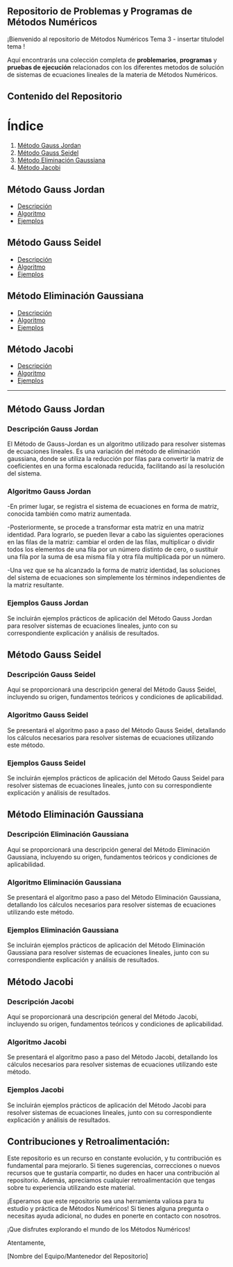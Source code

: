
## Repositorio de Problemas y Programas de Métodos Numéricos

¡Bienvenido al repositorio de Métodos Numéricos Tema 3 - insertar titulodel tema !

Aquí encontrarás una colección completa de **problemarios**, **programas** y **pruebas de ejecución** relacionados con los diferentes metodos de solución de sistemas de ecuaciones lineales de la materia de Métodos Numéricos. 

## Contenido del Repositorio

# Índice

1. [Método Gauss Jordan](#método-gauss-jordan)
2. [Método Gauss Seidel](#método-gauss-seidel)
3. [Método Eliminación Gaussiana](#método-eliminación-gaussiana)
4. [Método Jacobi](#método-jacobi)

## Método Gauss Jordan

- [Descripción](#descripción-gauss-jordan)
- [Algoritmo](#algoritmo-gauss-jordan)
- [Ejemplos](#ejemplos-gauss-jordan)

## Método Gauss Seidel

- [Descripción](#descripción-gauss-seidel)
- [Algoritmo](#algoritmo-gauss-seidel)
- [Ejemplos](#ejemplos-gauss-seidel)

## Método Eliminación Gaussiana

- [Descripción](#descripción-eliminación-gaussiana)
- [Algoritmo](#algoritmo-eliminación-gaussiana)
- [Ejemplos](#ejemplos-eliminación-gaussiana)

## Método Jacobi

- [Descripción](#descripción-jacobi)
- [Algoritmo](#algoritmo-jacobi)
- [Ejemplos](#ejemplos-jacobi)

---

## Método Gauss Jordan

### Descripción Gauss Jordan

El Método de Gauss-Jordan es un algoritmo utilizado para resolver sistemas de ecuaciones lineales. Es una variación del método de eliminación gaussiana, donde se utiliza la reducción por filas para convertir la matriz de coeficientes en una forma escalonada reducida, facilitando así la resolución del sistema.

### Algoritmo Gauss Jordan

-En primer lugar, se registra el sistema de ecuaciones en forma de matriz, conocida también como matriz aumentada. 

-Posteriormente, se procede a transformar esta matriz en una matriz identidad. Para lograrlo, se pueden llevar a cabo las siguientes operaciones en las filas de la matriz:
cambiar el orden de las filas, multiplicar o dividir todos los elementos de una fila por un número distinto de cero, o sustituir una fila por la suma de esa misma fila y otra fila multiplicada por un número. 

-Una vez que se ha alcanzado la forma de matriz identidad, las soluciones del sistema de ecuaciones son simplemente los términos independientes de la matriz resultante.

### Ejemplos Gauss Jordan

Se incluirán ejemplos prácticos de aplicación del Método Gauss Jordan para resolver sistemas de ecuaciones lineales, junto con su correspondiente explicación y análisis de resultados.

## Método Gauss Seidel

### Descripción Gauss Seidel

Aquí se proporcionará una descripción general del Método Gauss Seidel, incluyendo su origen, fundamentos teóricos y condiciones de aplicabilidad.

### Algoritmo Gauss Seidel

Se presentará el algoritmo paso a paso del Método Gauss Seidel, detallando los cálculos necesarios para resolver sistemas de ecuaciones utilizando este método.

### Ejemplos Gauss Seidel

Se incluirán ejemplos prácticos de aplicación del Método Gauss Seidel para resolver sistemas de ecuaciones lineales, junto con su correspondiente explicación y análisis de resultados.

## Método Eliminación Gaussiana

### Descripción Eliminación Gaussiana

Aquí se proporcionará una descripción general del Método Eliminación Gaussiana, incluyendo su origen, fundamentos teóricos y condiciones de aplicabilidad.

### Algoritmo Eliminación Gaussiana

Se presentará el algoritmo paso a paso del Método Eliminación Gaussiana, detallando los cálculos necesarios para resolver sistemas de ecuaciones utilizando este método.

### Ejemplos Eliminación Gaussiana

Se incluirán ejemplos prácticos de aplicación del Método Eliminación Gaussiana para resolver sistemas de ecuaciones lineales, junto con su correspondiente explicación y análisis de resultados.

## Método Jacobi

### Descripción Jacobi

Aquí se proporcionará una descripción general del Método Jacobi, incluyendo su origen, fundamentos teóricos y condiciones de aplicabilidad.

### Algoritmo Jacobi

Se presentará el algoritmo paso a paso del Método Jacobi, detallando los cálculos necesarios para resolver sistemas de ecuaciones utilizando este método.

### Ejemplos Jacobi

Se incluirán ejemplos prácticos de aplicación del Método Jacobi para resolver sistemas de ecuaciones lineales, junto con su correspondiente explicación y análisis de resultados.


## Contribuciones y Retroalimentación:

Este repositorio es un recurso en constante evolución, y tu contribución es fundamental para mejorarlo. Si tienes sugerencias, correcciones o nuevos recursos que te gustaría compartir, no dudes en hacer una contribución al repositorio. Además, apreciamos cualquier retroalimentación que tengas sobre tu experiencia utilizando este material.

¡Esperamos que este repositorio sea una herramienta valiosa para tu estudio y práctica de Métodos Numéricos! Si tienes alguna pregunta o necesitas ayuda adicional, no dudes en ponerte en contacto con nosotros.

¡Que disfrutes explorando el mundo de los Métodos Numéricos!

Atentamente,

[Nombre del Equipo/Mantenedor del Repositorio]
